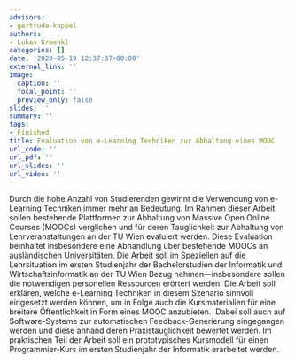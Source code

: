 ```yaml
---
advisors:
- gertrude-kappel
authors:
- Lukas Kraenkl
categories: []
date: '2020-05-19 12:37:37+00:00'
external_link: ''
image:
  caption: ''
  focal_point: ''
  preview_only: false
slides: ''
summary: ''
tags:
- Finished
title: Evaluation von e-Learning Techniken zur Abhaltung eines MOOC
url_code: ''
url_pdf: ''
url_slides: ''
url_video: ''
---
```


Durch die hohe Anzahl von Studierenden gewinnt die Verwendung von e-Learning Techniken immer mehr an Bedeutung. Im Rahmen dieser Arbeit sollen bestehende Plattformen zur Abhaltung von Massive Open Online Courses (MOOCs) verglichen und für deren Tauglichkeit zur Abhaltung von Lehrveranstaltungen an der TU Wien evaluiert werden. Diese Evaluation beinhaltet insbesondere eine Abhandlung über bestehende MOOCs an ausländischen Universitäten. Die Arbeit soll im Speziellen auf die Lehrsituation im ersten Studienjahr der Bachelorstudien der Informatik und Wirtschaftsinformatik an der TU Wien Bezug nehmen—insbesondere sollen die notwendigen personellen Ressourcen erörtert werden. Die Arbeit soll erklären, welche e-Learning Techniken in diesem Szenario sinnvoll eingesetzt werden können, um in Folge auch die Kursmaterialien für eine breitere Öffentlichkeit in Form eines MOOC anzubieten.&nbsp; Dabei soll auch auf Software-Systeme zur automatischen Feedback-Generierung eingegangen werden und diese anhand deren Praxistauglichkeit bewertet werden. Im praktischen Teil der Arbeit soll ein prototypisches Kursmodell für einen Programmier-Kurs im ersten Studienjahr der Informatik erarbeitet werden.